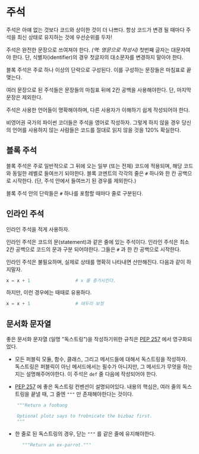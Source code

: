 # 주석

주석은 아얘 없는 것보다 코드와 상이한 것이 더 나쁘다.
항상 코드가 변경 될 때마다 주석을 최신 상태로 유지하는 것에
우선순위를 두자!

주석은 완전한 문장으로 쓰여져야 한다.
*(역: 영문으로 작성시)* 첫번째 글자는 대문자여야 한다.
단, 식별자(identifier)의 경우 첫글자의 대소문자를 변경하지 말아야 한다.

블록 주석은 주로 하나 이상의 단락으로 구성된다.
이를 구성하는 문장들은 마침표로 끝맺는다.

여러 문장으로 된 주석들은 문장들의 마침표 뒤에 2칸 공백을 사용해야한다.
단, 마지막 문장은 제외한다.

주석은 사용한 언어들이 명확해야하며,
다른 사용자가 이해하기 쉽게 작성되어야 한다.

비영어권 국가의 파이썬 코더들은 주석을 영어로 작성하자.
그렇게 하지 않을 경우 당신의 언어를 사용하지 않는 사람들은 코드를 절대로 읽지 않을 것을
120% 확실한다.

## 블록 주석

블록 주석은 주로 일반적으로 그 뒤에 오는 일부 (또는 전체) 코드에 적용되며,
해당 코드와 동일한 레벨로 들여쓰기 되야한다.
블록 코멘트의 각각의 줄은 `#` 하나와 한 칸 공백으로 시작한다.
(단, 주석 안에서 들여쓰기 된 경우를 제외한다.)

블록 주석 안의 단락들은 `#` 하나를 포함할 때마다 줄로 구분된다.

## 인라인 주석

인라인 주석을 적게 사용하자.

인라인 주석은 코드의 문(statement)과 같은 줄에 있는 주석이다.
인라인 주석은 최소 2칸 공백으로 코드의 문과 구분 되어야한다.
그들은 `#` 과 한 칸 공백으로 시작한다.

인라인 주석은 불필요하며, 실제로 상태를 명확히 나타내면 산만해진다. 다음과 같이 하지말자.

```python
x = x + 1                 # x 를 증가시킨다.
```

하지만, 이런 경우에는 때때로 유용하다.

```python
x = x + 1                 # 테두리 보정
```

## 문서화 문자열

좋은 문서화 문자열 (일명 "독스트링")을 작성하기위한 규칙은
[PEP 257](https://www.python.org/dev/peps/pep-0257/)
에서 영구화되었다.

- 모든 퍼블릭 모듈, 함수, 클래스, 그리고 메서드들에 대해서 독스트링을 작성하자.
  독스트링은 퍼블릭이 아닌 메서드에서는 필수가 아니지만,
  그 메서드가 무엇을 하는지는 설명해주어야한다.
  이 주석은 `def` 줄 다음에 작성되어야 한다.

- [PEP 257](https://www.python.org/dev/peps/pep-0257/)
  에 좋은 독스트링 컨벤션이 설명되어있다. 내용의 핵심은, 여러 줄의 독스트링을 끝낼 때,
  그 줄엔  `"""` 만 존재해야한다는 것이다.

```python
    """Return a foobang

    Optional plotz says to frobnicate the bizbaz first.
    """
```

- 한 줄로 된 독스트링의 경우, 닫는 ``"""`` 를 같은 줄에 유지해야한다.

```python
      """Return an ex-parrot."""
```
